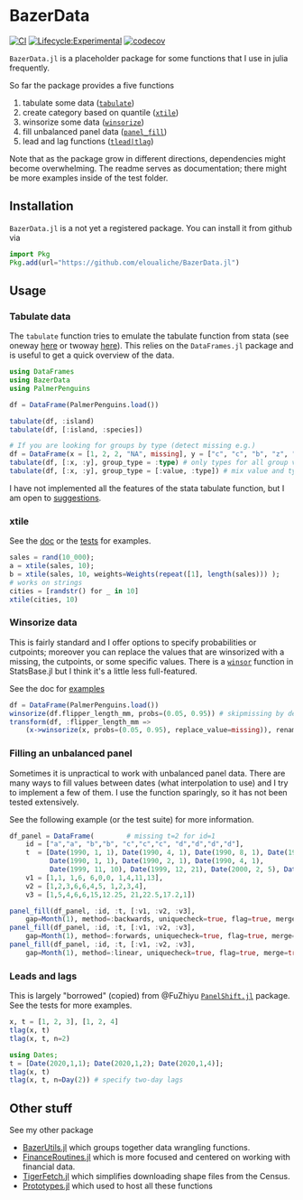 # BazerData

[![CI](https://github.com/eloualiche/BazerData.jl/actions/workflows/CI.yml/badge.svg)](https://github.com/eloualiche/BazerData.jl/actions/workflows/CI.yml)
[![Lifecycle:Experimental](https://img.shields.io/badge/Lifecycle-Experimental-339999)](https://github.com/eloualiche/BazerData.jl/actions/workflows/CI.yml)
[![codecov](https://codecov.io/gh/eloualiche/BazerData.jl/graph/badge.svg?token=6TOSLA6XY9)](https://codecov.io/gh/eloualiche/BazerData.jl)


`BazerData.jl` is a placeholder package for some functions that I use in julia frequently.

So far the package provides a five functions

  1. tabulate some data ([`tabulate`](#tabulate-data))
  2. create category based on quantile ([`xtile`](#xtile))
  3. winsorize some data ([`winsorize`](#winsorize-data))
  4. fill unbalanced panel data ([`panel_fill`](#filling-an-unbalanced-panel))
  5. lead and lag functions ([`tlead|tlag`](#leads-and-lags))

Note that as the package grow in different directions, dependencies might become overwhelming.
The readme serves as documentation; there might be more examples inside of the test folder.

## Installation

`BazerData.jl` is a not yet a registered package.
You can install it from github  via
```julia
import Pkg
Pkg.add(url="https://github.com/eloualiche/BazerData.jl")
```


## Usage

### Tabulate data

The `tabulate` function tries to emulate the tabulate function from stata (see oneway [here](https://www.stata.com/manuals/rtabulateoneway.pdf) or twoway [here](https://www.stata.com/manuals13/rtabulatetwoway.pdf)).
This relies on the `DataFrames.jl` package and is useful to get a quick overview of the data.

```julia
using DataFrames
using BazerData
using PalmerPenguins

df = DataFrame(PalmerPenguins.load())

tabulate(df, :island)
tabulate(df, [:island, :species])

# If you are looking for groups by type (detect missing e.g.)
df = DataFrame(x = [1, 2, 2, "NA", missing], y = ["c", "c", "b", "z", "d"])
tabulate(df, [:x, :y], group_type = :type) # only types for all group variables
tabulate(df, [:x, :y], group_type = [:value, :type]) # mix value and types
```
I have not implemented all the features of the stata tabulate function, but I am open to [suggestions](#3).


### xtile

See the [doc](https://eloualiche.github.io/BazerData.jl/dev/man/xtile_guide) or the [tests](test/UnitTests/xtile.jl) for examples.
```julia
sales = rand(10_000);
a = xtile(sales, 10);
b = xtile(sales, 10, weights=Weights(repeat([1], length(sales))) );
# works on strings
cities = [randstr() for _ in 10]
xtile(cities, 10)
```


### Winsorize data

This is fairly standard and I offer options to specify probabilities or cutpoints; moreover you can replace the values that are winsorized with a missing, the cutpoints, or some specific values.
There is a [`winsor`](https://juliastats.org/StatsBase.jl/stable/robust/#StatsBase.winsor) function in StatsBase.jl but I think it's a little less full-featured.

See the doc for [examples](https://eloualiche.github.io/BazerData.jl/dev/man/winsorize_guide)
```julia
df = DataFrame(PalmerPenguins.load())
winsorize(df.flipper_length_mm, probs=(0.05, 0.95)) # skipmissing by default
transform(df, :flipper_length_mm =>
    (x->winsorize(x, probs=(0.05, 0.95), replace_value=missing)), renamecols=false)
```


### Filling an unbalanced panel

Sometimes it is unpractical to work with unbalanced panel data.
There are many ways to fill values between dates (what interpolation to use) and I try to implement a few of them.
I use the function sparingly, so it has not been tested extensively.

See the following example (or the test suite) for more information.
```julia
df_panel = DataFrame(        # missing t=2 for id=1
    id = ["a","a", "b","b", "c","c","c", "d","d","d","d"],
    t  = [Date(1990, 1, 1), Date(1990, 4, 1), Date(1990, 8, 1), Date(1990, 9, 1),
          Date(1990, 1, 1), Date(1990, 2, 1), Date(1990, 4, 1),
          Date(1999, 11, 10), Date(1999, 12, 21), Date(2000, 2, 5), Date(2000, 4, 1)],
    v1 = [1,1, 1,6, 6,0,0, 1,4,11,13],
    v2 = [1,2,3,6,6,4,5, 1,2,3,4],
    v3 = [1,5,4,6,6,15,12.25, 21,22.5,17.2,1])

panel_fill(df_panel, :id, :t, [:v1, :v2, :v3],
    gap=Month(1), method=:backwards, uniquecheck=true, flag=true, merge=true)
panel_fill(df_panel, :id, :t, [:v1, :v2, :v3],
    gap=Month(1), method=:forwards, uniquecheck=true, flag=true, merge=true)
panel_fill(df_panel, :id, :t, [:v1, :v2, :v3],
    gap=Month(1), method=:linear, uniquecheck=true, flag=true, merge=true)
```

### Leads and lags
This is largely "borrowed" (copied) from @FuZhiyu [`PanelShift.jl`](https://github.com/FuZhiyu/PanelShift.jl) package.
See the tests for more examples.

```julia
x, t = [1, 2, 3], [1, 2, 4]
tlag(x, t) 
tlag(x, t, n=2) 

using Dates;
t = [Date(2020,1,1); Date(2020,1,2); Date(2020,1,4)];
tlag(x, t)
tlag(x, t, n=Day(2)) # specify two-day lags
```


## Other stuff


See my other package 
  - [BazerUtils.jl](https://github.com/eloualiche/BazerUtils.jl) which groups together data wrangling functions.
  - [FinanceRoutines.jl](https://github.com/eloualiche/FinanceRoutines.jl) which is more focused and centered on working with financial data.
  - [TigerFetch.jl](https://github.com/eloualiche/TigerFetch.jl) which simplifies downloading shape files from the Census.
  - [Prototypes.jl](https://github.com/eloualiche/Prototypes.jl) which used to host all these functions
